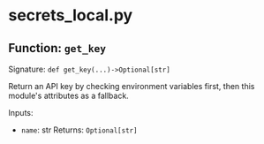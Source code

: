 # secrets_local.py

## Function: `get_key`

Signature: `def get_key(...)->Optional[str]`

Return an API key by checking environment variables first,
then this module's attributes as a fallback.

Inputs:
- `name`: str
Returns: `Optional[str]`
